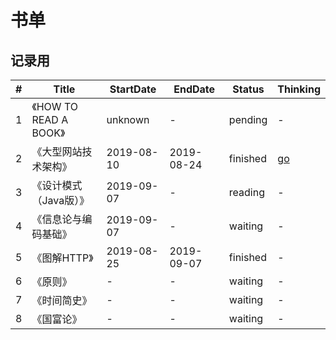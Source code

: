 # 书单 

## 记录用

| # | Title | StartDate | EndDate | Status | Thinking |
|---| ----- | --------- | ------- | ------ | -------- |
| 1 | 《HOW TO READ A BOOK》 | unknown | - | pending | - |
| 2 | 《大型网站技术架构》 | 2019-08-10 | 2019-08-24 | finished | [go](./thinking/book2) |
| 3 | 《设计模式（Java版）》 | 2019-09-07 | - | reading | - |
| 4 | 《信息论与编码基础》 | 2019-09-07 | - | waiting | - |
| 5 | 《图解HTTP》 | 2019-08-25 | 2019-09-07 | finished | - |
| 6 | 《原则》 | - | - | waiting | - |
| 7 | 《时间简史》 | - | - | waiting | - |
| 8 | 《国富论》 | - | - | waiting | - |